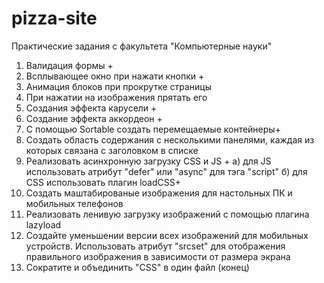 # pizza-site

Практические задания с факультета "Компьютерные науки"

1. Валидация формы +
2. Всплывающее окно при нажати кнопки +
3. Анимация блоков при прокрутке страницы 
4. При нажатии на изображения прятать его 
5. Создания эффекта карусели  +
6. Создание эффекта аккордеон +
7. С помощью Sortable создать перемещаемые контейнеры+
8. Создать область содержания с несколькими панелями, каждая из которых связана с заголовком в списке
9. Реализовать асинхронную загрузку CSS и JS +
    а) для JS использовать атрибут "defer" или "async" для тэга "script"
    б) для CSS использовать плагин loadCSS+
10. Создать маштабированые изображения для настольных ПК и мобильных телефонов 
11. Реализовать ленивую загрузку изображений с помощью плагина lazyload
12. Создайте уменьшении версии всех изображений для мобильных устройств. Использовать атрибут "srcset" для отображения правильного изображения в зависимости от размера экрана
13. Сократите и объединить "CSS" в один файл (конец)
